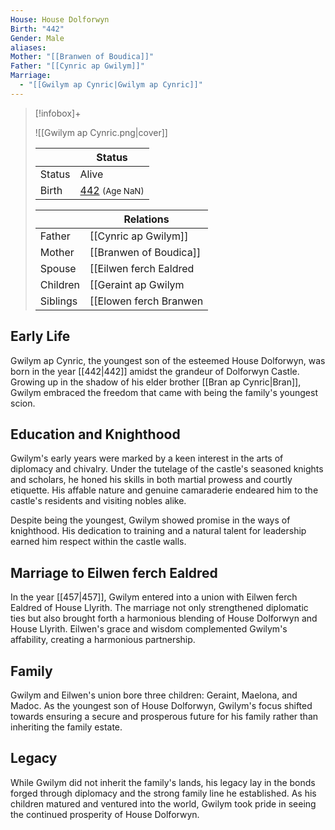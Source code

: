 ```yaml
---
House: House Dolforwyn
Birth: "442"
Gender: Male
aliases: 
Mother: "[[Branwen of Boudica]]"
Father: "[[Cynric ap Gwilym]]"
Marriage:
  - "[[Gwilym ap Cynric|Gwilym ap Cynric]]"
---
```


> [!infobox]+
> 
>  
> ![[Gwilym ap Cynric.png|cover]]
>
> || Status   |
> | ---- | ---- |
> |Status| Alive|
> |Birth| [442](442) <small>(Age NaN)</small> |
>
> || Relations   |
> | ---- | ---- |
> | Father |  [[Cynric ap Gwilym]] |
> | Mother | [[Branwen of Boudica]] |
> | Spouse | [[Eilwen ferch Ealdred|Eilwen ferch Ealdred]] <small>([[457|457]])</small> |
> | Children| [[Geraint ap Gwilym|Geraint ap Gwilym]], [[Maelona ferch Eilwen|Maelona ferch Eilwen]], [[Madoc ap Gwilym|Madoc ap Gwilym]] |
> | Siblings | [[Elowen ferch Branwen|Elowen ferch Branwen]] (older sister), [[Bran ap Cynric|Bran ap Cynric]] (older brother) |


## Early Life

Gwilym ap Cynric, the youngest son of the esteemed House Dolforwyn, was born in the year [[442|442]] amidst the grandeur of Dolforwyn Castle. Growing up in the shadow of his elder brother [[Bran ap Cynric|Bran]], Gwilym embraced the freedom that came with being the family's youngest scion.

## Education and Knighthood

Gwilym's early years were marked by a keen interest in the arts of diplomacy and chivalry. Under the tutelage of the castle's seasoned knights and scholars, he honed his skills in both martial prowess and courtly etiquette. His affable nature and genuine camaraderie endeared him to the castle's residents and visiting nobles alike.

Despite being the youngest, Gwilym showed promise in the ways of knighthood. His dedication to training and a natural talent for leadership earned him respect within the castle walls.

## Marriage to Eilwen ferch Ealdred

In the year [[457|457]], Gwilym entered into a union with Eilwen ferch Ealdred of House Llyrith. The marriage not only strengthened diplomatic ties but also brought forth a harmonious blending of House Dolforwyn and House Llyrith. Eilwen's grace and wisdom complemented Gwilym's affability, creating a harmonious partnership.

## Family

Gwilym and Eilwen's union bore three children: Geraint, Maelona, and Madoc. As the youngest son of House Dolforwyn, Gwilym's focus shifted towards ensuring a secure and prosperous future for his family rather than inheriting the family estate.

## Legacy

While Gwilym did not inherit the family's lands, his legacy lay in the bonds forged through diplomacy and the strong family line he established. As his children matured and ventured into the world, Gwilym took pride in seeing the continued prosperity of House Dolforwyn.

